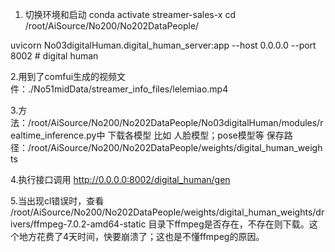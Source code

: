 1. 切换环境和启动
conda activate streamer-sales-x
cd /root/AiSource/No200/No202DataPeople/

uvicorn No03digitalHuman.digital_human_server:app --host 0.0.0.0 --port 8002 # digital human

2.用到了comfui生成的视频文件：./No51midData/streamer_info_files/lelemiao.mp4

3.方法：/root/AiSource/No200/No202DataPeople/No03digitalHuman/modules/realtime_inference.py中
下载各模型 比如 人脸模型；pose模型等 
保存路径：/root/AiSource/No200/No202DataPeople/weights/digital_human_weights

4.执行接口调用
http://0.0.0.0:8002/digital_human/gen

5.当出现cl错误时，查看 /root/AiSource/No200/No202DataPeople/weights/digital_human_weights/drivers/ffmpeg-7.0.2-amd64-static
目录下ffmpeg是否存在，不存在则下载。这个地方花费了4天时间，快要崩溃了；这也是不懂ffmpeg的原因。

